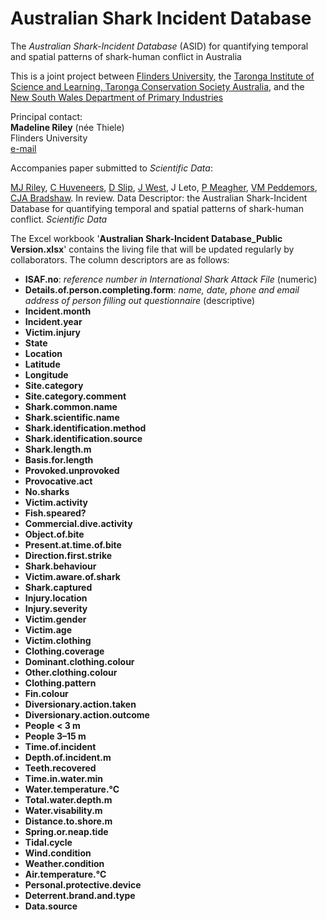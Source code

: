 # Australian Shark Incident Database

The _Australian Shark-Incident Database_ (ASID) for quantifying temporal and spatial patterns of shark-human conflict in Australia

This is a joint project between <a href="http://www.flinders.edu.au">Flinders University</a>, the <a href="https://taronga.org.au/education/taronga-institute-of-science-and-learning">Taronga Institute of Science and Learning, Taronga Conservation Society Australia</a>, and the <a href="https://www.dpi.nsw.gov.au">New South Wales Department of Primary Industries</a>

Principal contact:<br>
<strong>Madeline Riley</strong> (née Thiele)<br>
Flinders University<br>
<a href="mailto:madeline.thiele@flinders.edu.au">e-mail</a>

Accompanies paper submitted to _Scientific Data_:

<a href="https://www.linkedin.com/in/madeline-thiele-7704b614a/">MJ Riley</a>, <a href="https://www.flinders.edu.au/people/charlie.huveneers">C Huveneers</a>, <a href="https://www.linkedin.com/in/david-slip-b539804b/?originalSubdomain=au">D Slip</a>, <a href="https://taronga.org.au/conservation-and-science/our-team">J West</a>, J Leto, <a href="https://www.linkedin.com/in/phoebe-meagher-471979133/?originalSubdomain=au">P Meagher</a>, <a href="https://www.dpi.nsw.gov.au/about-us/research-development/staff/staff-profiles/vic-peddemors">VM Peddemors</a>, <a href="http://www.flinders.edu.au/people/corey.bradshaw">CJA Bradshaw</a>. In review. Data Descriptor: the Australian Shark-Incident Database for quantifying temporal and spatial patterns of shark-human conflict. _Scientific Data_

The Excel workbook '<strong>Australian Shark-Incident Database_Public Version.xlsx</strong>' contains the living file that will be updated regularly by collaborators. The column descriptors are as follows:

- <strong>ISAF.no</strong>: <em>reference number in International Shark Attack File</em> (numeric)
- <strong>Details.of.person.completing.form</strong>: <em>name, date, phone and email address of person filling out questionnaire</em> (descriptive)
- <strong>Incident.month</strong>
- <strong>Incident.year</strong>
- <strong>Victim.injury</strong>
- <strong>State</strong>
- <strong>Location</strong>
- <strong>Latitude</strong>
- <strong>Longitude</strong>
- <strong>Site.category</strong>
- <strong>Site.category.comment</strong>
- <strong>Shark.common.name</strong>
- <strong>Shark.scientific.name</strong>
- <strong>Shark.identification.method</strong>
- <strong>Shark.identification.source</strong>
- <strong>Shark.length.m</strong>
- <strong>Basis.for.length</strong>
- <strong>Provoked.unprovoked</strong>
- <strong>Provocative.act</strong>
- <strong>No.sharks</strong>
- <strong>Victim.activity</strong>
- <strong>Fish.speared?</strong>
- <strong>Commercial.dive.activity</strong>
- <strong>Object.of.bite</strong>
- <strong>Present.at.time.of.bite</strong>
- <strong>Direction.first.strike</strong>
- <strong>Shark.behaviour</strong>
- <strong>Victim.aware.of.shark</strong>
- <strong>Shark.captured</strong>
- <strong>Injury.location</strong>
- <strong>Injury.severity</strong>
- <strong>Victim.gender</strong>
- <strong>Victim.age</strong>
- <strong>Victim.clothing</strong>
- <strong>Clothing.coverage</strong>
- <strong>Dominant.clothing.colour</strong>
- <strong>Other.clothing.colour</strong>
- <strong>Clothing.pattern</strong>
- <strong>Fin.colour</strong>
- <strong>Diversionary.action.taken</strong>
- <strong>Diversionary.action.outcome</strong>
- <strong>People < 3 m</strong>
- <strong>People 3–15 m</strong>
- <strong>Time.of.incident</strong>
- <strong>Depth.of.incident.m</strong>
- <strong>Teeth.recovered</strong>
- <strong>Time.in.water.min</strong>
- <strong>Water.temperature.°C</strong>
- <strong>Total.water.depth.m</strong>
- <strong>Water.visability.m</strong>
- <strong>Distance.to.shore.m</strong>
- <strong>Spring.or.neap.tide</strong>
- <strong>Tidal.cycle</strong>
- <strong>Wind.condition</strong>
- <strong>Weather.condition</strong>
- <strong>Air.temperature.°C</strong>
- <strong>Personal.protective.device</strong>
- <strong>Deterrent.brand.and.type</strong>
- <strong>Data.source</strong>


